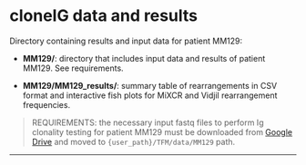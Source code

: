 # cloneIG data and results

Directory containing results and input data for patient MM129: 

* **MM129/**: directory that includes input data and results of patient MM129. See requirements.

* **MM129/MM129_results/**: summary table of rearrangements in CSV format and interactive fish plots for MiXCR and Vidjil rearrangement frequencies.

> REQUIREMENTS: the necessary input fastq files to perform Ig clonality testing for patient MM129 must be downloaded from [Google Drive](https://drive.google.com/drive/u/2/folders/1IYWqza9LTCtPjsDX5l1bN7FiVTgTIIbV) and moved to `{user_path}/TFM/data/MM129` path.

---
